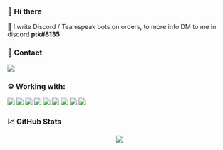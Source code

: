 ### 👋 Hi there
💬 I write Discord / Teamspeak bots on orders, to more info DM to me in discord <b>ptk#8135</b>

### 📧 Contact
[<img src="https://img.shields.io/badge/ptk%238135-%237289DA.svg?&logo=discord&logoColor=white" />](https://discord.com/)

### ⚙️ Working with:
[<img src="https://img.shields.io/badge/java%20-%23007396.svg?logo=java&logoColor=white" />](https://discord.com/)
[<img src="https://img.shields.io/badge/intellij_idea%20-%23007396.svg?logo=intellij-idea&logoColor=white" />](https://www.jetbrains.com/idea/)
[<img src="https://img.shields.io/badge/mysql-%2315733D.svg?logo=mysql&logoColor=white" />](https://www.mysql.com/)
[<img src="https://img.shields.io/badge/postgresql-%2315733D.svg?logo=postgresql&logoColor=white" />](https://www.postgresql.org/)
[<img src="https://img.shields.io/badge/mongodb-%2315733D.svg?logo=mongodb&logoColor=white" />](https://www.mongodb.com/)
[<img src="https://img.shields.io/badge/redis-%23DC382D.svg?logo=redis&logoColor=white" />](https://redis.io/)
[<img src="https://img.shields.io/badge/jda-%23DC733D.svg?logo=redis&logoColor=white" />](https://github.com/DV8FromTheWorld/JDA)
[<img src="https://img.shields.io/badge/spigot-%23DC733D.svg?logo=mojang-studios&logoColor=white" />](https://www.spigotmc.org/)
[<img src="https://img.shields.io/badge/bungeecord-%23DC733D.svg?logo=mojang-studios&logoColor=white" />](https://www.spigotmc.org/wiki/bungeecord/)

### 📈 GitHub Stats
<div align="center">
  <img src="https://github-readme-stats.vercel.app/api?username=0ptk&show_icons=true&theme=tokyonight" />
</div>

